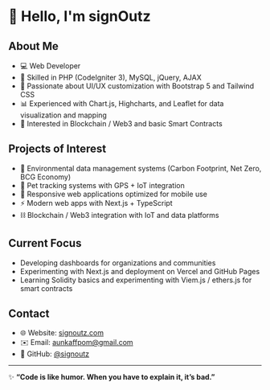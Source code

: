 # 👋 Hello, I'm signOutz  

## About Me
- 💻 Web Developer  
- 🔧 Skilled in PHP (CodeIgniter 3), MySQL, jQuery, AJAX  
- 🎨 Passionate about UI/UX customization with Bootstrap 5 and Tailwind CSS  
- 📊 Experienced with Chart.js, Highcharts, and Leaflet for data visualization and mapping  
- 🔗 Interested in Blockchain / Web3 and basic Smart Contracts  

## Projects of Interest
- 🌱 Environmental data management systems (Carbon Footprint, Net Zero, BCG Economy)  
- 🐾 Pet tracking systems with GPS + IoT integration  
- 📱 Responsive web applications optimized for mobile use  
- ⚡ Modern web apps with Next.js + TypeScript  
- ⛓️ Blockchain / Web3 integration with IoT and data platforms  

## Current Focus
- Developing dashboards for organizations and communities  
- Experimenting with Next.js and deployment on Vercel and GitHub Pages  
- Learning Solidity basics and experimenting with Viem.js / ethers.js for smart contracts  

## Contact
- 🌐 Website: [signoutz.com](https://www.signoutz.com/)  
- ✉️ Email: aunkaffpom@gmail.com  
- 📌 GitHub: [@signoutz](https://github.com/signoutz)  

---

✨ **“Code is like humor. When you have to explain it, it’s bad.”**
